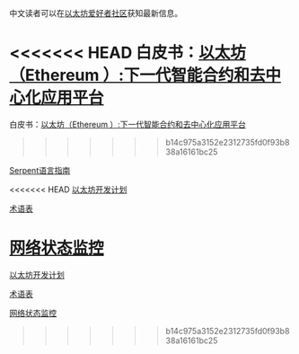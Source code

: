 中文读者可以在[以太坊爱好者社区](http://ethfans.org)获知最新信息。

<<<<<<< HEAD
白皮书：[以太坊（Ethereum ）:下一代智能合约和去中心化应用平台](https://github.com/ethereum/wiki/wiki/%5B%E4%B8%AD%E6%96%87%5D-%E4%BB%A5%E5%A4%AA%E5%9D%8A%E7%99%BD%E7%9A%AE%E4%B9%A6)
=======
白皮书：[以太坊（Ethereum ）:下一代智能合约和去中心化应用平台](https://github.com/ethereum/wiki/blob/master/%5B%E4%B8%AD%E6%96%87%5D-%E4%BB%A5%E5%A4%AA%E5%9D%8A%E7%99%BD%E7%9A%AE%E4%B9%A6.md)
>>>>>>> b14c975a3152e2312735fd0f93b838a16161bc25

[Serpent语言指南](https://github.com/ethereum/wiki/blob/master/%5B%E4%B8%AD%E6%96%87%5D-Serpent%E6%8C%87%E5%8D%97.md)

<<<<<<< HEAD
[以太坊开发计划](https://github.com/ethereum/wiki/wiki/%5B%E4%B8%AD%E6%96%87%5D-%E4%BB%A5%E5%A4%AA%E5%9D%8A%E5%BC%80%E5%8F%91%E8%AE%A1%E5%88%92)

[术语表](https://github.com/ethereum/wiki/wiki/%5B%E4%B8%AD%E6%96%87%5D-%E4%BB%A5%E5%A4%AA%E5%9D%8A%E6%9C%AF%E8%AF%AD%E8%A1%A8)

[网络状态监控](https://github.com/ethereum/wiki/wiki/%5B%E4%B8%AD%E6%96%87%5D-%E7%BD%91%E7%BB%9C%E7%8A%B6%E6%80%81)
=======
[以太坊开发计划](https://github.com/ethereum/wiki/blob/master/%5B%E4%B8%AD%E6%96%87%5D-%E4%BB%A5%E5%A4%AA%E5%9D%8A%E5%BC%80%E5%8F%91%E8%AE%A1%E5%88%92.md)

[术语表](https://github.com/ethereum/wiki/blob/master/%5B%E4%B8%AD%E6%96%87%5D-%E4%BB%A5%E5%A4%AA%E5%9D%8A%E6%9C%AF%E8%AF%AD%E8%A1%A8.md)

[网络状态监控](https://github.com/ethereum/wiki/blob/master/%5B%E4%B8%AD%E6%96%87%5D-%E7%BD%91%E7%BB%9C%E7%8A%B6%E6%80%81.md)
>>>>>>> b14c975a3152e2312735fd0f93b838a16161bc25
